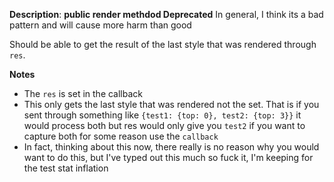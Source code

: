 __Description__: **public render methdod Deprecated**
In general, I think its a bad pattern and will cause more harm than good


Should be able to get the result of the last style that was rendered through `res`.

__Notes__

+ The `res` is set in the callback
+ This only gets the last style that was rendered not the set. That is if you sent through something like `{test1: {top: 0}, test2: {top: 3}}` it would process both but res would only give you `test2` if you want to capture both for some reason use the `callback`
+ In fact, thinking about this now, there really is no reason why you would want to do this, but I've typed out this much so fuck it, I'm keeping for the test stat inflation